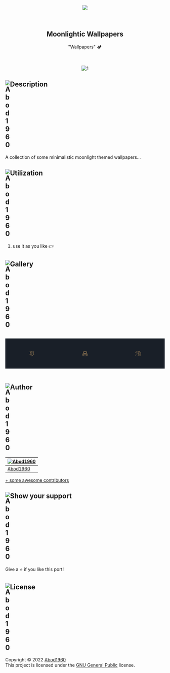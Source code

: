 <p align="center">
    <img src="https://i.imgur.com/nVXWcZJ.png" width = 150rem/>
</p>
<br>
<h2 align="center"> <b>Moonlightic Wallpapers</b> </h2>
<p align="center">"Wallpapers" 🏕
</p>

<br>
<div align="center">
  
![1]()

</div>

<h2 style="display: flex; flex-direction: row; justify-content: start;"> <img width="15px" alt="Abod1960" src="https://i.imgur.com/ZGdXKdI.png"> Description</h2>

A collection of some minimalistic moonlight themed wallpapers...

<h2 style="display: flex; flex-direction: row; justify-content: start;"> <img width="15px" alt="Abod1960" src="https://i.imgur.com/47tcmEc.png"> Utilization</h2>

1. use it as you like 👉

<h2 style="display: flex; flex-direction: row; justify-content: start;"> <img width="15px" alt="Abod1960" src="https://i.imgur.com/nlTtRn7.png"> Gallery</h2>

<div style=" display: flex; justify-content: space-between;">
<br>
<p>
<img width="300px" alt="Abod1960" src="https://github.com/Moonlight-color-theme/Wallpapers/blob/main/Moonlight%20wallpapers/moonlight%20wallpaper%20%20%231.png?raw=true">
</p>
<br>
<p>
<img width="300px" alt="Abod1960" src="https://github.com/Moonlight-color-theme/Wallpapers/blob/main/Moonlight%20wallpapers/moonlight%20wallpaper%20%20%232.png?raw=true">
</p>
<br>
<p>
<img width="300px" alt="Abod1960" src="https://github.com/Moonlight-color-theme/Wallpapers/blob/main/Moonlight%20wallpapers/moonlight%20wallpaper%20%20%233.png?raw=true">
</p>
</div>

<h2 style="display: flex; flex-direction: row; justify-content: start;"> <img width="15px" alt="Abod1960" src="https://i.imgur.com/eK12XXt.png"> Author</h2>




<a href="https://github.com/Abod1960" alt=""><img width="100" alt="Abod1960" src="https://avatars.githubusercontent.com/u/79435005?v=4"></a> |
--- |
<a alt="Abod1960" href="https://github.com/Abod1960">Abod1960</a> |


[+ some awesome contributors](https://github.com/Moonlight-color-theme/new-port-template/graphs/contributors)
  
<h2 style="display: flex; flex-direction: row; justify-content: start;"> <img width="15px" alt="Abod1960" src="https://i.imgur.com/NXaOnPt.png"> Show your support</h2>

Give a ⭐️ if you like this port!
  
<h2 style="display: flex; flex-direction: row; justify-content: start;"> <img width="15px" alt="Abod1960" src="https://i.imgur.com/8zmDXkV.png"> License</h2>

Copyright © 2022 [Abod1960](https://github.com/Abod1960)<br>
This project is licensed under the [GNU General Public](https://github.com/Moonlight-color-theme/Wallpapers/blob/main/LICENSE) license.<br>


